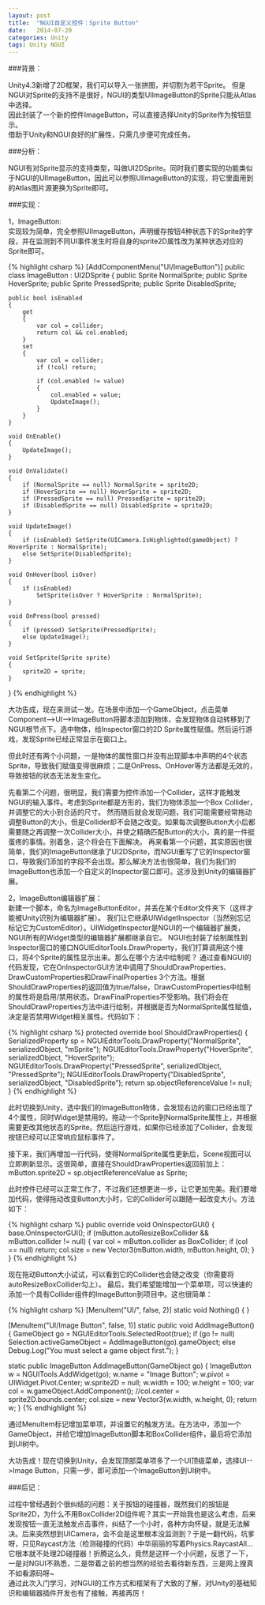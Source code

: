 ```yaml
---
layout: post
title:  "NGUI自定义控件：Sprite Button"
date:   2014-07-20
categories: Unity
tags: Unity NGUI
---
```


###背景：

Unity4.3新增了2D框架，我们可以导入一张拼图，并切割为若干Sprite。
但是NGUI对Sprite的支持不是很好，NGUI的类型UIImageButton的Sprite只能从Atlas中选择。<br>
因此封装了一个新的控件ImageButton，可以直接选择Unity的Sprite作为按钮显示。<br>
借助于Unity和NGUI良好的扩展性，只需几步便可完成任务。

###分析：

NGUI有对Sprite显示的支持类型，叫做UI2DSprite。同时我们要实现的功能类似于NGUI的UIImageButton，因此可以参照UIImageButton的实现，将它里面用到的Atlas图片源更换为Sprite即可。

###实现：

1，ImageButton:<br>
实现较为简单，完全参照UIImageButton，声明缓存按钮4种状态下的Sprite的字段，并在监测到不同UI事件发生时将自身的sprite2D属性改为某种状态对应的Sprite即可。

{% highlight csharp %}
[AddComponentMenu("UI/ImageButton")]
public class ImageButton : UI2DSprite
{
    public Sprite NormalSprite;
    public Sprite HoverSprite;
    public Sprite PressedSprite;
    public Sprite DisabledSprite;

    public bool isEnabled
    {
        get
        {
            var col = collider;
            return col && col.enabled;
        }
        set
        {
            var col = collider;
            if (!col) return;

            if (col.enabled != value)
            {
                col.enabled = value;
                UpdateImage();
            }
        }
    }

    void OnEnable()
    {
        UpdateImage();
    }

    void OnValidate()
    {
        if (NormalSprite == null) NormalSprite = sprite2D;
        if (HoverSprite == null) HoverSprite = sprite2D;
        if (PressedSprite == null) PressedSprite = sprite2D;
        if (DisabledSprite == null) DisabledSprite = sprite2D;
    }

    void UpdateImage()
    {
        if (isEnabled) SetSprite(UICamera.IsHighlighted(gameObject) ? HoverSprite : NormalSprite);
        else SetSprite(DisabledSprite);
    }

    void OnHover(bool isOver)
    {
        if (isEnabled)
            SetSprite(isOver ? HoverSprite : NormalSprite);
    }

    void OnPress(bool pressed)
    {
        if (pressed) SetSprite(PressedSprite);
        else UpdateImage();
    }

    void SetSprite(Sprite sprite)
    {
        sprite2D = sprite;
    }
}
{% endhighlight %}

大功告成，现在来测试一发。在场景中添加一个GameObject，点击菜单Component-->UI-->ImageButton将脚本添加到物体，会发现物体自动转移到了NGUI根节点下。选中物体，给Inspector窗口的2D Sprite属性赋值。然后运行游戏，发现Sprite已经正常显示在窗口上。

但此时还有两个小问题，一是物体的属性窗口并没有出现脚本中声明的4个状态Sprite，导致我们赋值变得很麻烦；二是OnPress、OnHover等方法都是无效的，导致按钮的状态无法发生变化。

先看第二个问题，很明显，我们需要为控件添加一个Collider，这样才能触发NGUI的输入事件。考虑到Sprite都是方形的，我们为物体添加一个Box Collider，并调整它的大小到合适的尺寸。
然而随后就会发现问题，我们可能需要经常拖动调整Button的大小，但是Collider却不会随之改变。如果每次调整Button大小后都需要随之再调整一次Collider大小，并使之精确匹配Button的大小，真的是一件挺蛋疼的事情。别着急，这个将会在下面解决。
再来看第一个问题，其实原因也很简单，我们的ImageButton继承了UI2DSprite，而NGUI重写了它的Inspector窗口，导致我们添加的字段不会出现。那么解决方法也很简单，我们为我们的ImageButton也添加一个自定义的Inspector窗口即可。这涉及到Unity的编辑器扩展。

2，ImageButton编辑器扩展：<br>
新建一个脚本，命名为ImageButtonEditor，并丢在某个Editor文件夹下（这样才能被Unity识别为编辑器扩展）。
我们让它继承UIWidgetInspector（当然别忘记标记它为CustomEditor）。UIWidgetInspector是NGUI的一个编辑器扩展类，NGUI所有的Widget类型的编辑器扩展都继承自它。
NGUI也封装了绘制属性到Inspector窗口的接口NGUIEditorTools.DrawProperty，我们打算调用这个接口，将4个Sprite的属性显示出来。那么在哪个方法中绘制呢？
通过查看NGUI的代码发现，它在OnInspectorGUI方法中调用了ShouldDrawProperties、DrawCustomProperties和DrawFinalProperties 3个方法。根据ShouldDrawProperties的返回值为true/false，DrawCustomProperties中绘制的属性将是启用/禁用状态。DrawFinalProperties不受影响。我们将会在ShouldDrawProperties方法中进行绘制，并根据是否为NormalSprite属性赋值，决定是否禁用Widget相关属性。代码如下：

{% highlight csharp %}
protected override bool ShouldDrawProperties()
{
    SerializedProperty sp = NGUIEditorTools.DrawProperty("NormalSprite", serializedObject, "mSprite");
    NGUIEditorTools.DrawProperty("HoverSprite", serializedObject, "HoverSprite");
    NGUIEditorTools.DrawProperty("PressedSprite", serializedObject, "PressedSprite");
    NGUIEditorTools.DrawProperty("DisabledSprite", serializedObject, "DisabledSprite");
    return sp.objectReferenceValue != null;
}
{% endhighlight %}

此时切换到Unity，选中我们的ImageButton物体，会发现右边的窗口已经出现了4个属性，同时Widget是禁用的。拖动一个Sprite到NormalSprite属性上，并根据需要更改其他状态的Sprite。然后运行游戏，如果你已经添加了Collider，会发现按钮已经可以正常响应鼠标事件了。

接下来，我们再增加一行代码，使得NormalSprite属性更新后，Scene视图可以立即刷新显示。这很简单，直接在ShouldDrawProperties返回前加上：
mButton.sprite2D = sp.objectReferenceValue as Sprite;

此时控件已经可以正常工作了，不过我们还想更进一步，让它更加完美。我们要增加代码，使得拖动改变Button大小时，它的Collider可以跟随一起改变大小。方法如下：

{% highlight csharp %}
public override void OnInspectorGUI()
{
    base.OnInspectorGUI();
    if (mButton.autoResizeBoxCollider && mButton.collider != null)
    {
        var col = mButton.collider as BoxCollider;
        if (col == null) return;
        col.size = new Vector3(mButton.width, mButton.height, 0);
    }
}
{% endhighlight %}

现在拖动Button大小试试，可以看到它的Collider也会随之改变（你需要将autoResizeBoxCollider勾上）。
最后，我们希望能增加一个菜单项，可以快速的添加一个具有Collider组件的ImageButton到项目中。这也很简单：

{% highlight csharp %}
[MenuItem("UI/", false, 2)]
static void Nothing() { }

[MenuItem("UI/Image Button", false, 1)]
static public void AddImageButton()
{
    GameObject go = NGUIEditorTools.SelectedRoot(true);
    if (go != null) Selection.activeGameObject = AddImageButton(go).gameObject;
    else Debug.Log("You must select a game object first.");
}

static public ImageButton AddImageButton(GameObject go)
{
    ImageButton w = NGUITools.AddWidget<ImageButton>(go);
    w.name = "Image Button";
    w.pivot = UIWidget.Pivot.Center;
    w.sprite2D = null;
    w.width = 100;
    w.height = 100;
    var col = w.gameObject.AddComponent<BoxCollider>();
    //col.center = sprite2D.bounds.center;
    col.size = new Vector3(w.width, w.height, 0);
    return w;
}
{% endhighlight %}

通过MenuItem标记增加菜单项，并设置它的触发方法。在方法中，添加一个GameObject，并给它增加ImageButton脚本和BoxCollider组件，最后将它添加到UI树中。

大功告成！现在切换到Unity，会发现顶部菜单项多了一个UI顶级菜单，选择UI-->Image Button，只需一步，即可添加一个ImageButton到UI树中。

###后记：

过程中曾经遇到个很纠结的问题：关于按钮的碰撞器，既然我们的按钮是Sprite2D，为什么不用BoxCollider2D组件呢？其实一开始我也是这么考虑，后来发现按钮一直无法触发点击事件，纠结了一个小时，各种方向怀疑，就是无法解决。后来突然想到UICamera，会不会是这里根本没监测到？于是一翻代码，坑爹呀，只见Raycast方法（检测碰撞的代码）中华丽丽的写着Physics.RaycastAll...它根本就不处理2D碰撞器！折腾这么久，竟然是这样一个小问题，反思了一下，一是对NGUI不熟悉，二是带着之前的想当然的经验去看待新东西，三是网上搜真不如看源码呀~<br>
通过此次入门学习，对NGUI的工作方式和框架有了大致的了解，对Unity的基础知识和编辑器插件开发也有了接触，再接再厉！
